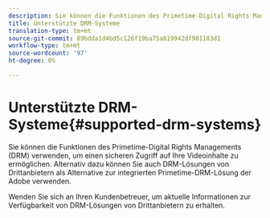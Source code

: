 ```yaml
---
description: Sie können die Funktionen des Primetime-Digital Rights Managements (DRM) verwenden, um einen sicheren Zugriff auf Ihre Videoinhalte zu ermöglichen. Alternativ dazu können Sie auch DRM-Lösungen von Drittanbietern als Alternative zur integrierten Primetime-DRM-Lösung der Adobe verwenden.
title: Unterstützte DRM-Systeme
translation-type: tm+mt
source-git-commit: 89bdda1d4bd5c126f19ba75a819942df901183d1
workflow-type: tm+mt
source-wordcount: '97'
ht-degree: 0%

---
```



# Unterstützte DRM-Systeme{#supported-drm-systems}

Sie können die Funktionen des Primetime-Digital Rights Managements (DRM) verwenden, um einen sicheren Zugriff auf Ihre Videoinhalte zu ermöglichen. Alternativ dazu können Sie auch DRM-Lösungen von Drittanbietern als Alternative zur integrierten Primetime-DRM-Lösung der Adobe verwenden.

Wenden Sie sich an Ihren Kundenbetreuer, um aktuelle Informationen zur Verfügbarkeit von DRM-Lösungen von Drittanbietern zu erhalten.
